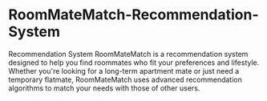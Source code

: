 # RoomMateMatch-Recommendation-System
Recommendation System  RoomMateMatch is a recommendation system designed to help you find roommates who fit your preferences and lifestyle. Whether you're looking for a long-term apartment mate or just need a temporary flatmate, RoomMateMatch uses advanced recommendation algorithms to match your needs with those of other users.  
